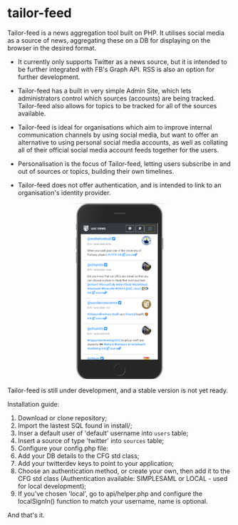# tailor-feed
Tailor-feed is a news aggregation tool built on PHP. It utilises social media as a source of news, aggregating these on a DB for displaying on the browser in the desired format.

- It currently only supports Twitter as a news source, but it is intended to be further integrated with FB's Graph API. RSS is also an option for further development.

- Tailor-feed has a built in very simple Admin Site, which lets administrators control which sources (accounts) are being tracked. Tailor-feed also allows for topics to be tracked for all of the sources available.

- Tailor-feed is ideal for organisations which aim to improve internal communication channels by using social media, but want to offer an alternative to using personal social media accounts, as well as collating all of their official social media account feeds together for the users.

- Personalisation is the focus of Tailor-feed, letting users subscribe in and out of sources or topics, building their own timelines.

- Tailor-feed does not offer authentication, and is intended to link to an organisation's identity provider.

<p align="center">
  <img src="/install/img/example-1-mobile.png" alt="Mobile Example" width="200">
</p>

Tailor-feed is still under development, and a stable version is not yet ready.

Installation guide:
1.  Download or clone repository;
2.  Import the lastest SQL found in install/;
3.  Inser a default user of 'default' username into `users` table;
4.  Insert a source of type 'twitter' into `sources` table;
5.  Configure your config.php file:
  1.  Add your DB details to the CFG std class;
  2.  Add your twitterdev keys to point to your application;
  3. Choose an authentication method, or create your own, then add it to the CFG std class (Authentication available: SIMPLESAML or LOCAL - used for local development);
  4.  If you've chosen 'local', go to api/helper.php and configure the localSignIn() function to match your username, name is optional.

And that's it.
